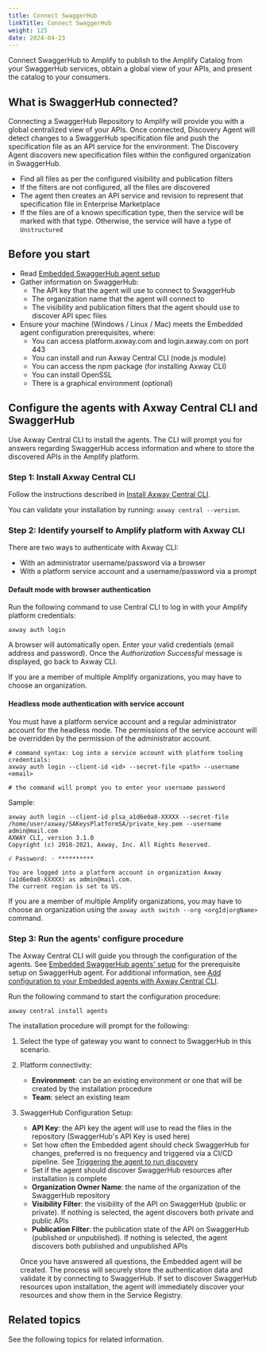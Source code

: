 ```yaml
---
title: Connect SwaggerHub
linkTitle: Connect SwaggerHub
weight: 125
date: 2024-04-23
---
```


Connect SwaggerHub to Amplify to publish to the Amplify Catalog from your SwaggerHub services, obtain a global view of your APIs, and present the catalog to your consumers.

## What is SwaggerHub connected?

Connecting a SwaggerHub Repository to Amplify will provide you with a global centralized view of your APIs. Once connected, Discovery Agent will detect changes to a SwaggerHub specification file and push the specification file as an API service for the environment. The Discovery Agent discovers new specification files within the configured organization in SwaggerHub.

* Find all files as per the configured visibility and publication filters
* If the filters are not configured, all the files are discovered
* The agent then creates an API service and revision to represent that specification file in Enterprise Marketplace
* If the files are of a known specification type, then the service will be marked with that type. Otherwise, the service will have a type of `Unstructured`

## Before you start

* Read [Embedded SwaggerHub agent setup](/docs/connect_manage_environ/connect_swaggerhub_repository/embedded-agent-setup/)
* Gather information on SwaggerHub:
    * The API key that the agent will use to connect to SwaggerHub
    * The organization name that the agent will connect to
    * The visibility and publication filters that the agent should use to discover API spec files
* Ensure your machine (Windows / Linux / Mac) meets the Embedded agent configuration prerequisites, where:
    * You can access platform.axway.com and login.axway.com on port 443
    * You can install and run Axway Central CLI (node.js module)
    * You can access the npm package (for installing Axway CLI)
    * You can install OpenSSL
    * There is a graphical environment (optional)

## Configure the agents with Axway Central CLI and SwaggerHub

Use Axway Central CLI to install the agents. The CLI will prompt you for answers regarding SwaggerHub access information and where to store the discovered APIs in the Amplify platform.

### Step 1: Install Axway Central CLI

Follow the instructions described in [Install Axway Central CLI](/docs/integrate_with_central/cli_central/cli_install/).

You can validate your installation by running: `axway central --version`.

### Step 2: Identify yourself to Amplify platform with Axway CLI

There are two ways to authenticate with Axway CLI:

* With an administrator username/password via a browser
* With a platform service account and a username/password via a prompt

#### Default mode with browser authentication

Run the following command to use Central CLI to log in with your Amplify platform credentials:

```shell
axway auth login
```

A browser will automatically open.
Enter your valid credentials (email address and password). Once the _Authorization Successful_ message is displayed, go back to Axway CLI.

If you are a member of multiple Amplify organizations, you may have to choose an organization.

#### Headless mode authentication with service account

You must have a platform service account and a regular administrator account for the headless mode. The permissions of the service account will be overridden by the permission of the administrator account.

```shell
# command syntax: Log into a service account with platform tooling credentials:
axway auth login --client-id <id> --secret-file <path> --username <email>

# the command will prompt you to enter your username password
```

Sample:

```shell
axway auth login --client-id plsa_a1d6e0a8-XXXXX --secret-file /home/user/axway/SAKeysPlatformSA/private_key.pem --username admin@mail.com
AXWAY CLI, version 3.1.0
Copyright (c) 2018-2021, Axway, Inc. All Rights Reserved.

√ Password: · **********

You are logged into a platform account in organization Axway (a1d6e0a8-XXXXX) as admin@mail.com.
The current region is set to US.
```

If you are a member of multiple Amplify organizations, you may have to choose an organization using the `axway auth switch --org <orgId|orgName>` command.

### Step 3: Run the agents' configure procedure

The Axway Central CLI will guide you through the configuration of the agents. See [Embedded SwaggerHub agents' setup](/docs/connect_manage_environ/connect_swaggerhub_repository/embedded-agent-setup/) for the prerequisite setup on SwaggerHub agent. For additional information, see [Add configuration to your Embedded agents with Axway Central CLI](/docs/integrate_with_central/cli_central/cli_embedded_agent_config/).

Run the following command to start the configuration procedure:

```shell
axway central install agents
```

The installation procedure will prompt for the following:

1. Select the type of gateway you want to connect to SwaggerHub in this scenario.
2. Platform connectivity:

    * **Environment**: can be an existing environment or one that will be created by the installation procedure
    * **Team**: select an existing team

3. SwaggerHub Configuration Setup:

    * **API Key**: the API key the agent will use to read the files in the repository (SwaggerHub's API Key is used here)
    * Set how often the Embedded agent should check SwaggerHub for changes, preferred is no frequency and triggered via a CI/CD pipeline. See [Triggering the agent to run discovery](/docs/connect_manage_environ/connected_agent_common_reference/embedded-agent-triggers/#triggering-the-agent-to-run-discovery)
    * Set if the agent should discover SwaggerHub resources after installation is complete
    * **Organization Owner Name**: the name of the organization of the SwaggerHub repository
    * **Visibility Filter**: the visibility of the API on SwaggerHub (public or private). If nothing is selected, the agent discovers both private and public APIs
    * **Publication Filter**: the publication state of the API on SwaggerHub (published or unpublished). If nothing is selected, the agent discovers both published and unpublished APIs

    Once you have answered all questions, the Embedded agent will be created. The process will securely store the authentication data and validate it by connecting to SwaggerHub. If set to discover SwaggerHub resources upon installation, the agent will immediately discover your resources and show them in the Service Registry.

## Related topics

See the following topics for related information.

